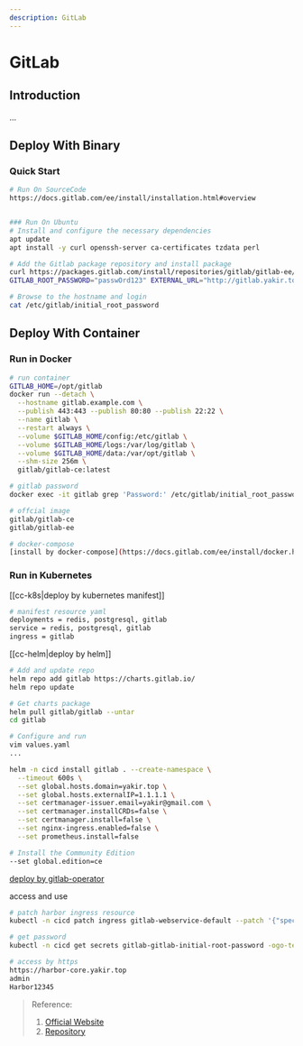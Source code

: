 ```yaml
---
description: GitLab
---
```


# GitLab

## Introduction
...


## Deploy With Binary
### Quick Start
```bash
# Run On SourceCode
https://docs.gitlab.com/ee/install/installation.html#overview


### Run On Ubuntu
# Install and configure the necessary dependencies
apt update
apt install -y curl openssh-server ca-certificates tzdata perl

# Add the Gitlab package repository and install package
curl https://packages.gitlab.com/install/repositories/gitlab/gitlab-ee/script.deb.sh | bash
GITLAB_ROOT_PASSWORD="passwOrd123" EXTERNAL_URL="http://gitlab.yakir.top" apt install gitlab-ee

# Browse to the hostname and login
cat /etc/gitlab/initial_root_password
```

## Deploy With Container
### Run in Docker
```bash
# run container
GITLAB_HOME=/opt/gitlab
docker run --detach \
  --hostname gitlab.example.com \
  --publish 443:443 --publish 80:80 --publish 22:22 \
  --name gitlab \
  --restart always \
  --volume $GITLAB_HOME/config:/etc/gitlab \
  --volume $GITLAB_HOME/logs:/var/log/gitlab \
  --volume $GITLAB_HOME/data:/var/opt/gitlab \
  --shm-size 256m \
  gitlab/gitlab-ce:latest

# gitlab password
docker exec -it gitlab grep 'Password:' /etc/gitlab/initial_root_password

# offcial image
gitlab/gitlab-ce
gitlab/gitlab-ee

# docker-compose 
[install by docker-compose](https://docs.gitlab.com/ee/install/docker.html#install-gitlab-using-docker-compose)
```

### Run in Kubernetes
[[cc-k8s|deploy by kubernetes manifest]]
```bash
# manifest resource yaml
deployments = redis, postgresql, gitlab
service = redis, postgresql, gitlab
ingress = gitlab
```

[[cc-helm|deploy by helm]]
```bash
# Add and update repo
helm repo add gitlab https://charts.gitlab.io/
helm repo update

# Get charts package
helm pull gitlab/gitlab --untar  
cd gitlab

# Configure and run
vim values.yaml
...

helm -n cicd install gitlab . --create-namespace \
  --timeout 600s \
  --set global.hosts.domain=yakir.top \
  --set global.hosts.externalIP=1.1.1.1 \
  --set certmanager-issuer.email=yakir@gmail.com \
  --set certmanager.installCRDs=false \
  --set certmanager.install=false \
  --set nginx-ingress.enabled=false \
  --set prometheus.install=false 

# Install the Community Edition
--set global.edition=ce
```

[deploy by gitlab-operator](https://docs.gitlab.com/operator/)

access and use
```bash
# patch harbor ingress resource
kubectl -n cicd patch ingress gitlab-webservice-default --patch '{"spec":{"ingressClassName": "nginx"}}'

# get password
kubectl -n cicd get secrets gitlab-gitlab-initial-root-password -ogo-template='{{.data.password|base64decode}}'

# access by https
https://harbor-core.yakir.top
admin
Harbor12345
```



> Reference:
> 1. [Official Website](https://docs.gitlab.com/)
> 2. [Repository](https://github.com/gitlabhq/gitlabhq)
